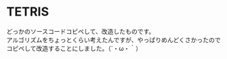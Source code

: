 # TETRIS
どっかのソースコードコピペして、改造したものです。<br>
アルゴリズムをちょっとくらい考えたんですが、やっぱりめんどくさかったのでコピペして改造することにしました。（´・ω・｀）
